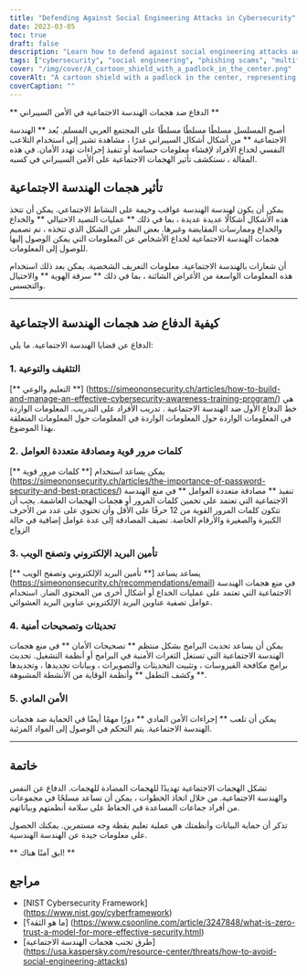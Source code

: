 ```yaml
---
title: "Defending Against Social Engineering Attacks in Cybersecurity"
date: 2023-03-05
toc: true
draft: false
description: "Learn how to defend against social engineering attacks and protect your data from cybercriminals in this informative article."
tags: ["cybersecurity", "social engineering", "phishing scams", "multifactor authentication", "security updates", "password security", "web security", "data breaches", "IT security", "identity theft", "fraud prevention", "espionage prevention", "technical security", "physical security", "information security", "cybercrime prevention", "intrusion detection", "security patches", "employee training", "data protection"]
cover: "/img/cover/A_cartoon_shield_with_a_padlock_in_the_center.png"
coverAlt: "A cartoon shield with a padlock in the center, representing the idea of defending against social engineering attacks in cybersecurity"
coverCaption: ""
---
```


** الدفاع ضد هجمات الهندسة الاجتماعية في الأمن السيبراني **  أصبح المسلسل مسلطًا مسلطًا مسلطًا على المجتمع العربي المسلم. يُعد ** الهندسة الاجتماعية ** من أشكال أشكال السيبراني غدرًا ، مشاهدة تشير إلى استخدام التلاعب النفسي لخداع الأفراد لإفشاء معلومات حساسة أو تنفيذ إجراءات تهدد الأمان. في هذه المقالة ، نستكشف تأثير الهجمات الاجتماعية على الأمن السيبراني في كسبه.  ## تأثير هجمات الهندسة الاجتماعية  يمكن أن يكون لهندسة الهندسة عواقب وخيمة على النشاط الاجتماعي. يمكن أن تتخذ هذه الأشكال أشكالًا عديدة عديدة ، بما في ذلك ** عمليات التصيد الاحتيالي ** والخداع والخداع وممارسات المقايضة وغيرها. بغض النظر عن الشكل الذي تتخذه ، تم تصميم هجمات الهندسة الاجتماعية لخداع الأشخاص عن المعلومات التي يمكن الوصول إليها للوصول إلى المعلومات.  أن شعارات بالهندسة الاجتماعية. معلومات التعريف الشخصية. يمكن بعد ذلك استخدام هذه المعلومات الواسعة من الأغراض الشائنة ، بما في ذلك ** سرقة الهوية ** والاحتيال والتجسس.  ______  ## كيفية الدفاع ضد هجمات الهندسة الاجتماعية  الدفاع عن قضايا الهندسة الاجتماعية. ما يلي:  ### 1. التثقيف والتوعية  [** التعليم والوعي **] (https://simeononsecurity.ch/articles/how-to-build-and-manage-an-effective-cybersecurity-awareness-training-program/) هي خط الدفاع الأول ضد الهندسة الاجتماعية . تدريب الأفراد على التدريب. المعلومات الواردة في المعلومات الواردة حول المعلومات الواردة في المعلومات حول المعلومات المتعلقة بهذا الموضوع.  ### 2. كلمات مرور قوية ومصادقة متعددة العوامل  يمكن يساعد استخدام [** كلمات مرور قوية **] (https://simeononsecurity.ch/articles/the-importance-of-password-security-and-best-practices/) تنفيذ ** مصادقة متعددة العوامل ** في منع الهندسة الاجتماعية التي تعتمد على تخمين كلمات المرور أو هجمات الهجمات الغاشمة. يجب أن تتكون كلمات المرور القوية من 12 حرفًا على الأقل وأن تحتوي على عدد من الأحرف الكبيرة والصغيرة والأرقام الخاصة. تضيف المصادقة إلى عدة عوامل إضافية في حالة الزواج  ### 3. تأمين البريد الإلكتروني وتصفح الويب  يساعد يساعد [** تأمين البريد الإلكتروني وتصفح الويب **] (https://simeononsecurity.ch/recommendations/email) في منع هجمات الهندسة الاجتماعية التي تعتمد على عمليات الخداع أو أشكال أخرى من المحتوى الضار. استخدام عوامل تصفية عناوين البريد الإلكتروني عناوين البريد العشوائي.  ### 4. تحديثات وتصحيحات أمنية  يمكن أن يساعد تحديث البرامج بشكل منتظم ** تصحيحات الأمان ** في منع هجمات الهندسة الاجتماعية التي تستغل الثغرات الأمنية في البرامج أو أنظمة التشغيل. تحديث برامج مكافحة الفيروسات ، وتثبيت التحديثات والتصويرات ، وبيانات تجديدها ، وتجديدها ** وكشف التطفل ** وأنظمة الوقاية من الأنشطة المشبوهة.  ### 5. الأمن المادي  يمكن أن تلعب ** إجراءات الأمن المادي ** دورًا مهمًا أيضًا في الحماية ضد هجمات الهندسة الاجتماعية. يتم التحكم في الوصول إلى المواد المرئية.  ______  ## خاتمة  تشكل الهجمات الاجتماعية تهديدًا للهجمات المضادة للهجمات. الدفاع عن النفس والهندسة الاجتماعية. من خلال اتخاذ الخطوات ، يمكن أن تساعد مسلحًا في مجموعات من أفراد جماعات المساعدة في الحفاظ على سلامة أنظمتهم وبياناتهم.  تذكر أن حماية البيانات وأنظمتك هي عملية تعليم يقظة وجه مستمرين. يمكنك الحصول على معلومات جيدة عن الهندسة الهندسية.  ** ابق آمنًا هناك! **  ## مراجع  - [NIST Cybersecurity Framework] (https://www.nist.gov/cyberframework) - [ما هو الثقة؟] (https://www.csoonline.com/article/3247848/what-is-zero-trust-a-model-for-more-effective-security.html) - [طرق تجنب هجمات الهندسة الاجتماعية] (https://usa.kaspersky.com/resource-center/threats/how-to-avoid-social-engineering-attacks) 